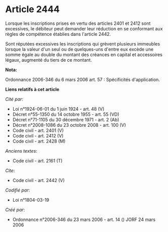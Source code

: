 # Article 2444

Lorsque les inscriptions prises en vertu des articles 2401 et 2412 sont excessives, le débiteur peut demander leur réduction
en se conformant aux règles de compétence établies dans l'article 2442. 

Sont réputées excessives les inscriptions qui grèvent plusieurs immeubles lorsque la valeur d'un seul ou de quelques-uns
d'entre eux excède une somme égale au double du montant des créances en capital et accessoires légaux, augmenté du tiers de
ce montant.

**Nota:**

Ordonnance 2006-346 du 6 mars 2006 art. 57 : Spécificités d'application.

**Liens relatifs à cet article**

_Cité par_:

  - Loi n°1924-06-01 du 1 juin 1924 - art. 48 (V)
  - Décret n°55-1350 du 14 octobre 1955 - art. 55 (VD)
  - Décret n°71-1105 du 30 décembre 1971 - art. 2 (Ab)
  - Décret n°2008-1086 du 23 octobre 2008 - art. 100 (V)
  - Code civil - art. 2401 (V)
  - Code civil - art. 2412 (V)
  - Code civil - art. 2428 (M)

_Anciens textes_:

  - Code civil - art. 2161 (T)

_Cite_:

  - Code civil - art. 2442 (V)

_Codifié par_:

  - Loi n°1804-03-19

_Créé par_:

  - Ordonnance n°2006-346 du 23 mars 2006 - art. 14 () JORF 24 mars 2006
